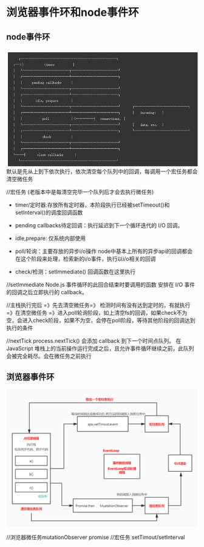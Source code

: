# 浏览器事件环和node事件环

## node事件环
![](./img/node事件环.png)
默认是先从上到下依次执行，依次清空每个队列中的回调，每调用一个宏任务都会清空微任务

//宏任务 (老版本中是每清空完毕一个队列后才会去执行微任务)
- timer/定时器:存放所有定时器，本阶段执行已经被setTimeout()和setInterval()的调度回调函数

- pending callbacks待定回调：执行延迟到下一个循环迭代的 I/O 回调。

- idle,prepare: 仅系统内部使用

- poll/轮询：主要存放的异步i/o操作 node中基本上所有的异步api的回调都会在这个阶段来处理，检索新的i/o事件，执行以i/o相关的回调

- check/检测：setImmediate() 回调函数在这里执行

//setImmediate  Node.js 事件循环的此回合结束时要调用的函数 安排在 I/O 事件的回调之后立即执行的 callback。

//主栈执行完后 =》先去清空微任务=》 检测时间有没有达到定时的，有就执行  =》在清空微任务 =》进入poll轮询阶段，如上清空fs的回调，如果check不为空，会进入check阶段，如果不为空，会停在poll阶段，等待其他阶段的回调达到执行的条件

//nextTick
process.nextTick() 会添加 callback 到下一个时间点队列。 在 JavaScript 堆栈上的当前操作运行完成之后，且允许事件循环继续之前，此队列会被完全耗尽。会在微任务之前执行

## 浏览器事件环

![](./img/浏览器事件环.png)

//浏览器微任务mutationObserver  promise 
//宏任务 setTimout/setInterval
